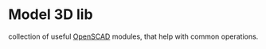 # Model 3D lib

collection of useful [OpenSCAD](https://openscad.org) modules, that help with common operations.
